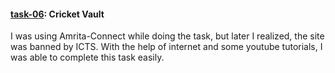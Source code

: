#### [task-06](https://github.com/swayam-agrahari/amfoss-tasks/tree/master/task-06):  Cricket Vault

I was using Amrita-Connect while doing the task, but later I realized, the site was banned by ICTS. With the help of internet and some youtube tutorials, I was able to complete this task easily.
